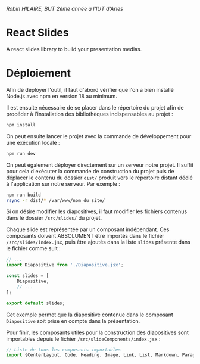 _Robin HILAIRE, BUT 2ème année à l'IUT d'Arles_

# React Slides

A react slides library to build your presentation medias.

# Déploiement

Afin de déployer l'outil, il faut d'abord vérifier que l'on a bien installé Node.js avec npm en version 18 au minimum.

Il est ensuite nécessaire de se placer dans le répertoire du projet afin de procéder à l'installation des bibliothèques indispensables au projet :
```sh
npm install
```

On peut ensuite lancer le projet avec la commande de développement pour une exécution locale :
```sh
npm run dev
```

On peut également déployer directement sur un serveur notre projet. Il suffit pour cela d'exécuter la commande de construction du projet puis de déplacer le contenu du dossier ```dist/``` produit vers le répertoire distant dédié à l'application sur notre serveur.
Par exemple :
```sh
npm run build
rsync -r dist/* /var/www/nom_du_site/
```

Si on désire modifier les diapositives, il faut modifier les fichiers contenus dans le dossier ```/src/slides/``` du projet.

Chaque slide est représentée par un composant indépendant. Ces composants doivent ABSOLUMENT être importés dans le fichier ```/src/slides/index.jsx```, puis être ajoutés dans la liste ```slides``` présente dans le fichier comme suit :

```jsx
// ...
import Diapositive from './Diapositive.jsx';

const slides = [
    Diapositive,
    // ...
];

export default slides;
```

Cet exemple permet que la diapositive contenue dans le composant ```Diapositive``` soit prise en compte dans la présentation.

Pour finir, les composants utiles pour la construction des diapositives sont importables depuis le fichier ```/src/slideComponents/index.jsx``` :
```jsx
// Liste de tous les composants importables
import {CenterLayout, Code, Heading, Image, Link, List, Markdown, Paragraph, Table, TwoColumnLayout} from '../slideComponents/index.jsx';
```